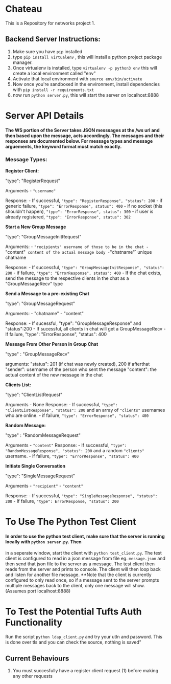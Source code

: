 # Chateau

This is a Repository for networks project 1.

## Backend Server Instructions: 

1) Make sure you have `pip` installed
2) type `pip install virtualenv` , this will install a python project package manager. 
3) Once virtualenv is installed, type `virtualenv -p python3 env` this will create a local environment called "env"
4) Activate that local environment with `source env/bin/activate`
5) Now once you're sandboxed in the environment, install dependencies with `pip install -r requirements.txt` 
6) now run `python server.py`, this will start the server on localhost:8888



# Server API Details

#### The WS portion of the Server takes JSON messsages at the /ws url and then based upon the message, acts accordingly. The messages and their responses are documented below. For message types and message arguements, the keyword format must match exactly.

### Message Types:

**Register Client:** 

"type": "RegisterRequest"

Arguments
	- `"username"`

Response:
	- If successful, `"type": "RegisterResponse", "status": 200`
	- if generic failure, `"type": "ErrorResponse", status": 400` 
	- if no socket (this shouldn't happen), `"type": "ErrorResponse", status": 300` 
	- if user is already registered, `"type": "ErrorResponse", status": 302` 


**Start a New Group Message**

"type": "GroupMessageInitRequest"

Arguments:
	- `"recipients" username of those to be in the chat
	- `"content"`  content of the actual message body
	- `"chatname"` unique chatname

Response:
	- If successful, `"type": "GroupMessageInitResponse", "status": 200`
	- if failure, `"type": "ErrorResponse", status": 400` 
	- If the chat exists, send the message to the
	  respective clients in the chat as a "GroupMessageRecv" type

**Send a Message to a pre-existing Chat**

"type": "GroupMessageRequest"

Arguments: 
	- "chatname"
	- "content"

Response:
	- If sucessful, "type": "GroupMessageResponse" and "status":200 
	- If sucessful, all clients in chat will get a GroupMessageRecv
	- If failure, "type": "ErrorResponse", "status": 400


**Message From Other Person in Group Chat**

"type" : "GroupMessageRecv"

arguments: 
	"status": 201 (if chat was newly created), 200 if afterthat
	"sender": username of the person who sent the message
	"content": the actual content of the new message in the chat




**Clients List:** 

"type": "ClientListRequest"

Arguments
	- None
Response:
	- If successful, `"type": "ClientListResponse", "status": 200` and an array of `"clients"` usernames who are online. 
	- if failure, `"type": "ErrorResponse", "status": 400` 


**Random Message:** 

"type" : "RandomMessageRequest"

Arguments
	- `"content"`
Response:
	- If successful, `"type": "RandomMessageResponse", "status": 200` and a random `"clients"` username. 
	- if failure, `"type": "ErrorResponse", "status": 400` 

**Initiate Single Conversation**

"type": "SingleMessageRequest"

Arguments
	- `"recipient"`
	- `"content"`

Response:
	- If successful, `"type": "SingleMessageResponse", "status": 200`
	- If failure, `"type": ErrorResponse, "status": 200`




# To Use The Python Test Client
#### In order to use the python test client, make sure that the server is running locally with `python server.py`. Then
in a seperate window, start the client with `python test_client.py`. The test client is configured to read in a json message from file eg. `message.json` and then send that json file to the server as a message. The test client then reads from the server and prints to console. The client will then loop back and listen for another file message. **Note that the client is currently configured to only read once, so if a message sent to the server prompts multiple messages back to the client, only one message will show. (Assumes port localhost:8888)

# To Test the Potential Tufts Auth Functionality
Run the script `python ldap_client.py` and try your utln and password. This is done over tls and you can check the source, nothing is saved"


## Current Behaviours
1) You must succesfully have a register client request (1) before making any other requests

